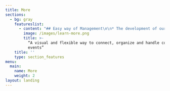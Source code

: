 ```yaml
---
title: More
sections:
  - bg: gray
    featureslist:
      - content: "## Easy way of Management\n\n* The development of our system contains the\r following activities, which try to computerized the entire process keeping in the view\r of database integration approach. Event information files can be stored in centralized\r database which can be maintained by the system.\n\n## Device friendly System\n\n* User friendliness is provided within the application with\r numerous controls furnished by using machine rich person interface. This system\rprovides the employees to manage the events systematically\n\n## Smart and Digital Approach\n\n* Our product keeps User’s personal, address, and\r contact details. This system will provide online assist,help and search capabilities.\r Authentication is provided for this application so only registered users can access."
        image: /images/learn-more.png
        title: >-
          “A visual and flexible way to connect, organize and handle college
          events”
    title: ''
    type: section_features
menu:
  main:
    name: More
    weight: 2
layout: landing
---
```


